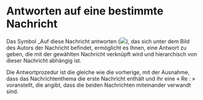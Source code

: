 
# Antworten auf eine bestimmte Nachricht

Das Symbol _Auf diese Nachricht antworten \(![](../../.gitbook/assets/images89%20%281%29.png)\), das sich unter dem Bild des Autors der Nachricht befindet, ermöglicht es Ihnen, eine Antwort zu geben, die mit der gewählten Nachricht verknüpft wird und hierarchisch von dieser Nachricht abhängig ist.

Die Antwortprozedur ist die gleiche wie die vorherige, mit der Ausnahme, dass das Nachrichtenthema die erste Nachricht enthält und ihr eine « Re : » voranstellt, die angibt, dass die beiden Nachrichten miteinander verwandt sind.